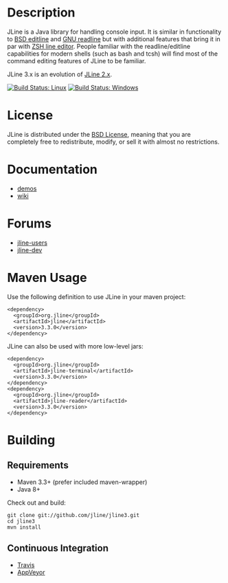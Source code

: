 <!--

    Copyright (c) 2002-2016, the original author or authors.

    This software is distributable under the BSD license. See the terms of the
    BSD license in the documentation provided with this software.

    http://www.opensource.org/licenses/bsd-license.php

-->
# Description

JLine is a Java library for handling console input. It is similar in functionality to [BSD editline](http://www.thrysoee.dk/editline/) and [GNU readline](http://www.gnu.org/s/readline/) but with additional features that bring it in par with [ZSH line editor](http://zsh.sourceforge.net/Doc/Release/Zsh-Line-Editor.html). People familiar with the readline/editline capabilities for modern shells (such as bash and tcsh) will find most of the command editing features of JLine to be familiar.

JLine 3.x is an evolution of [JLine 2.x](https://github.com/jline/jline2).

[![Build Status: Linux](https://travis-ci.org/jline/jline3.svg?branch=master)](https://travis-ci.org/jline/jline3)
[![Build Status: Windows](https://ci.appveyor.com/api/projects/status/github/jline/jline3?svg=true)](https://ci.appveyor.com/project/gnodet/jline3)

# License

JLine is distributed under the [BSD License](http://www.opensource.org/licenses/bsd-license.php), meaning that you are completely free to redistribute, modify, or sell it with almost no restrictions.

# Documentation

* [demos](https://github.com/jline/jline3/wiki/Demos)
* [wiki](https://github.com/jline/jline3/wiki)

# Forums

* [jline-users](https://groups.google.com/group/jline-users)
* [jline-dev](https://groups.google.com/group/jline-dev)

# Maven Usage

Use the following definition to use JLine in your maven project:

    <dependency>
      <groupId>org.jline</groupId>
      <artifactId>jline</artifactId>
      <version>3.3.0</version>
    </dependency>

JLine can also be used with more low-level jars:

    <dependency>
      <groupId>org.jline</groupId>
      <artifactId>jline-terminal</artifactId>
      <version>3.3.0</version>
    </dependency>
    <dependency>
      <groupId>org.jline</groupId>
      <artifactId>jline-reader</artifactId>
      <version>3.3.0</version>
    </dependency>

# Building

## Requirements

* Maven 3.3+ (prefer included maven-wrapper)
* Java 8+

Check out and build:

    git clone git://github.com/jline/jline3.git
    cd jline3
    mvn install
    
## Continuous Integration

* [Travis](https://travis-ci.org/jline/jline3)
* [AppVeyor](https://ci.appveyor.com/project/gnodet/jline3)

